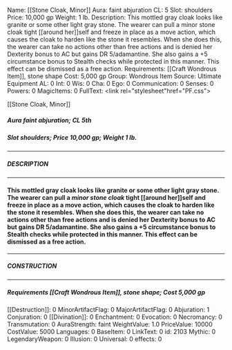Name: [[Stone Cloak, Minor]]
Aura: faint abjuration
CL: 5
Slot: shoulders
Price: 10,000 gp
Weight: 1 lb.
Description: This mottled gray cloak looks like granite or some other light gray stone. The wearer can pull a minor stone cloak tight [[around her]]self and freeze in place as a move action, which causes the cloak to harden like the stone it resembles. When she does this, the wearer can take no actions other than free actions and is denied her Dexterity bonus to AC but gains DR 5/adamantine. She also gains a +5 circumstance bonus to Stealth checks while protected in this manner. This effect can be dismissed as a free action.
Requirements: [[Craft Wondrous Item]], stone shape
Cost: 5,000 gp
Group: Wondrous Item
Source: Ultimate Equipment
AL: 0
Int: 0
Wis: 0
Cha: 0
Ego: 0
Communication: 0
Senses: 0
Powers: 0
MagicItems: 0
FullText: <link rel="stylesheet"href="PF.css"><div class="heading"><p class="alignleft">[[Stone Cloak, Minor]]</p><div style="clear: both;"></div></div><div><h5><b>Aura </b>faint abjuration; <b>CL </b>5th</h5><h5><b>Slot </b>shoulders; <b>Price </b>10,000 gp; <b>Weight </b>1 lb.</h5></div><hr/><div><h5><b>DESCRIPTION</b></h5></div><hr/><div><h4><p>This mottled gray cloak looks like granite or some other light gray stone. The wearer can pull a <i>minor stone cloak</i> tight [[around her]]self and freeze in place as a move action, which causes the cloak to harden like the stone it resembles. When she does this, the wearer can take no actions other than free actions and is denied her Dexterity bonus to AC but gains DR 5/adamantine. She also gains a +5 circumstance bonus to Stealth checks while protected in this manner. This effect can be dismissed as a free action.</p></h4></div><hr/><div><h5><b>CONSTRUCTION</b></h5></div><hr/><div><h5><b>Requirements </b>[[Craft Wondrous Item]], <i>stone shape</i>; <b>Cost </b>5,000 gp</h5></div>
[[Destruction]]: 0
MinorArtifactFlag: 0
MajorArtifactFlag: 0
Abjuration: 1
Conjuration: 0
[[Divination]]: 0
Enchantment: 0
Evocation: 0
Necromancy: 0
Transmutation: 0
AuraStrength: faint
WeightValue: 1.0
PriceValue: 10000
CostValue: 5000
Languages: 0
BaseItem: 0
LinkText: 0
id: 2103
Mythic: 0
LegendaryWeapon: 0
Illusion: 0
Universal: 0
effects: 0
